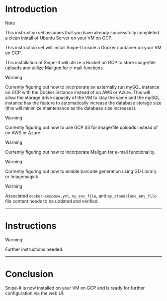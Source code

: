 # Introduction
> [!NOTE]
> This instruction set assumes that you have already successfully completed a clean install of Ubuntu Server on your VM on GCP.

This instruction set will install Snipe-It inside a Docker container on your VM on GCP.

This installation of Snipe-It will utilize a Bucket on GCP to store image/file uploads and utilize Mailgun for e-mail functions.

> [!WARNING]
> Currently figuring out how to incorporate an externally run mySQL instance on GCP with the Docker instance instead of on AWS or Azure. This will allow the storage drive capacity of the VM to stay the same and the mySQL instance has the feature to automatically increase the database storage size (this will minimize maintenance as the database size increases).

> [!WARNING]
> Currently figuring out how to use GCP S3 for image/file uploads instead of on AWS or Azure.

> [!WARNING]
> Currently figuring out how to incorporate Mailgun for e-mail functionality.

> [!WARNING]
> Currently figuring out how to enable barcode generation using GD Library or Imagemagick.

> [!WARNING]
> Associated `docker-compose.yml`, `my_env_file`, and `my_standalone_env_file` file content needs to be updated and verified.
-----
# Instructions

> [!WARNING]
> Further instructions needed.
-----
# Conclusion
Snipe-It is now installed on your VM on GCP and is ready for further configuration via the web UI.
